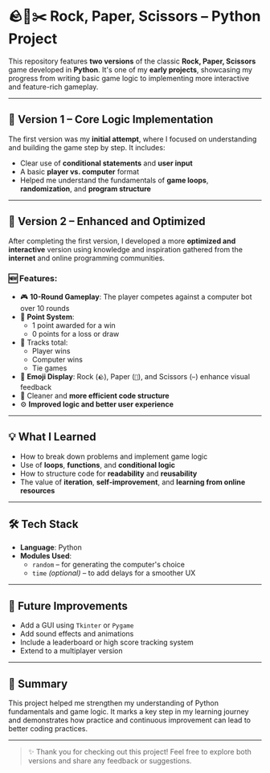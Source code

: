 # 🪨📄✂️ Rock, Paper, Scissors – Python Project

This repository features **two versions** of the classic **Rock, Paper, Scissors** game developed in **Python**. It's one of my **early projects**, showcasing my progress from writing basic game logic to implementing more interactive and feature-rich gameplay.

---

## 🔹 Version 1 – Core Logic Implementation

The first version was my **initial attempt**, where I focused on understanding and building the game step by step. It includes:

- Clear use of **conditional statements** and **user input**
- A basic **player vs. computer** format
- Helped me understand the fundamentals of **game loops**, **randomization**, and **program structure**

---

## 🔹 Version 2 – Enhanced and Optimized

After completing the first version, I developed a more **optimized and interactive** version using knowledge and inspiration gathered from the **internet** and online programming communities.

### 🆕 Features:
- 🎮 **10-Round Gameplay**: The player competes against a computer bot over 10 rounds
- 🧮 **Point System**:
  - 1 point awarded for a win
  - 0 points for a loss or draw
- 🔢 Tracks total:
  - Player wins
  - Computer wins
  - Tie games
- 🎨 **Emoji Display**: Rock (`🪨`), Paper (`📃`), and Scissors (`✂️`) enhance visual feedback
- 🧹 Cleaner and **more efficient code structure**
- ⚙️ **Improved logic and better user experience**

---

## 💡 What I Learned

- How to break down problems and implement game logic
- Use of **loops**, **functions**, and **conditional logic**
- How to structure code for **readability** and **reusability**
- The value of **iteration**, **self-improvement**, and **learning from online resources**

---

## 🛠️ Tech Stack

- **Language**: Python
- **Modules Used**:
  - `random` – for generating the computer's choice
  - `time` *(optional)* – to add delays for a smoother UX

---

## 🚀 Future Improvements

- Add a GUI using `Tkinter` or `Pygame`
- Add sound effects and animations
- Include a leaderboard or high score tracking system
- Extend to a multiplayer version

---

## 📌 Summary

This project helped me strengthen my understanding of Python fundamentals and game logic. It marks a key step in my learning journey and demonstrates how practice and continuous improvement can lead to better coding practices.

---

> ✨ Thank you for checking out this project! Feel free to explore both versions and share any feedback or suggestions.
